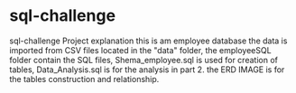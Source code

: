 # sql-challenge
sql-challenge
Project explanation 
this is am employee database
the data is imported from CSV files located in the "data" folder, the employeeSQL folder contain the SQL files, Shema_employee.sql is used for creation of tables, Data_Analysis.sql is for the analysis in part 2.
the ERD IMAGE is for the tables construction and relationship.
